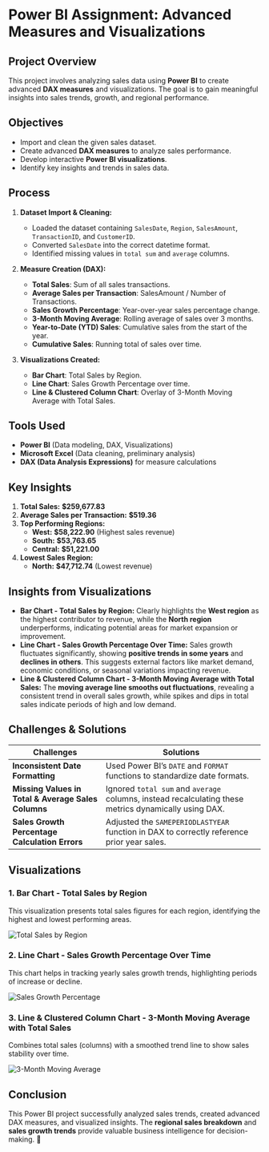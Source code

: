 # Power BI Assignment: Advanced Measures and Visualizations

## **Project Overview**
This project involves analyzing sales data using **Power BI** to create advanced **DAX measures** and visualizations. The goal is to gain meaningful insights into sales trends, growth, and regional performance.

## **Objectives**
- Import and clean the given sales dataset.
- Create advanced **DAX measures** to analyze sales performance.
- Develop interactive **Power BI visualizations**.
- Identify key insights and trends in sales data.

## **Process**
1. **Dataset Import & Cleaning:**
   - Loaded the dataset containing `SalesDate`, `Region`, `SalesAmount`, `TransactionID`, and `CustomerID`.
   - Converted `SalesDate` into the correct datetime format.
   - Identified missing values in `total sum` and `average` columns.

2. **Measure Creation (DAX):**
   - **Total Sales**: Sum of all sales transactions.
   - **Average Sales per Transaction**: SalesAmount / Number of Transactions.
   - **Sales Growth Percentage**: Year-over-year sales percentage change.
   - **3-Month Moving Average**: Rolling average of sales over 3 months.
   - **Year-to-Date (YTD) Sales**: Cumulative sales from the start of the year.
   - **Cumulative Sales**: Running total of sales over time.

3. **Visualizations Created:**
   - **Bar Chart**: Total Sales by Region.
   - **Line Chart**: Sales Growth Percentage over time.
   - **Line & Clustered Column Chart**: Overlay of 3-Month Moving Average with Total Sales.

## **Tools Used**
- **Power BI** (Data modeling, DAX, Visualizations)
- **Microsoft Excel** (Data cleaning, preliminary analysis)
- **DAX (Data Analysis Expressions)** for measure calculations

## **Key Insights**
1. **Total Sales:** **$259,677.83**
2. **Average Sales per Transaction:** **$519.36**
3. **Top Performing Regions:**
   - **West:** **$58,222.90** (Highest sales revenue)
   - **South:** **$53,763.65**
   - **Central:** **$51,221.00**
4. **Lowest Sales Region:**
   - **North:** **$47,712.74** (Lowest revenue)

## **Insights from Visualizations**
- **Bar Chart - Total Sales by Region:** Clearly highlights the **West region** as the highest contributor to revenue, while the **North region** underperforms, indicating potential areas for market expansion or improvement.
- **Line Chart - Sales Growth Percentage Over Time:** Sales growth fluctuates significantly, showing **positive trends in some years** and **declines in others**. This suggests external factors like market demand, economic conditions, or seasonal variations impacting revenue.
- **Line & Clustered Column Chart - 3-Month Moving Average with Total Sales:** The **moving average line smooths out fluctuations**, revealing a consistent trend in overall sales growth, while spikes and dips in total sales indicate periods of high and low demand.

## **Challenges & Solutions**
| **Challenges** | **Solutions** |
|--------------|--------------|
| **Inconsistent Date Formatting** | Used Power BI’s `DATE` and `FORMAT` functions to standardize date formats. |
| **Missing Values in Total & Average Sales Columns** | Ignored `total sum` and `average` columns, instead recalculating these metrics dynamically using DAX. |
| **Sales Growth Percentage Calculation Errors** | Adjusted the `SAMEPERIODLASTYEAR` function in DAX to correctly reference prior year sales. |

## **Visualizations**
### **1. Bar Chart - Total Sales by Region**
This visualization presents total sales figures for each region, identifying the highest and lowest performing areas.

![Total Sales by Region](path_to_image1.png)

### **2. Line Chart - Sales Growth Percentage Over Time**
This chart helps in tracking yearly sales growth trends, highlighting periods of increase or decline.

![Sales Growth Percentage](path_to_image2.png)

### **3. Line & Clustered Column Chart - 3-Month Moving Average with Total Sales**
Combines total sales (columns) with a smoothed trend line to show sales stability over time.

![3-Month Moving Average](path_to_image3.png)

## **Conclusion**
This Power BI project successfully analyzed sales trends, created advanced DAX measures, and visualized insights. The **regional sales breakdown** and **sales growth trends** provide valuable business intelligence for decision-making. 🚀
